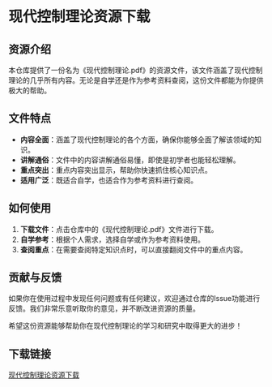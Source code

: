 # 现代控制理论资源下载

## 资源介绍

本仓库提供了一份名为《现代控制理论.pdf》的资源文件，该文件涵盖了现代控制理论的几乎所有内容。无论是自学还是作为参考资料查阅，这份文件都能为你提供极大的帮助。

## 文件特点

- **内容全面**：涵盖了现代控制理论的各个方面，确保你能够全面了解该领域的知识。
- **讲解通俗**：文件中的内容讲解通俗易懂，即使是初学者也能轻松理解。
- **重点突出**：重点内容突出显示，帮助你快速抓住核心知识点。
- **适用广泛**：既适合自学，也适合作为参考资料进行查阅。

## 如何使用

1. **下载文件**：点击仓库中的《现代控制理论.pdf》文件进行下载。
2. **自学参考**：根据个人需求，选择自学或作为参考资料使用。
3. **查阅重点**：在需要查阅特定知识点时，可以直接翻阅文件中的重点内容。

## 贡献与反馈

如果你在使用过程中发现任何问题或有任何建议，欢迎通过仓库的Issue功能进行反馈。我们非常乐意听取你的意见，并不断改进资源的质量。

希望这份资源能够帮助你在现代控制理论的学习和研究中取得更大的进步！

## 下载链接

[现代控制理论资源下载](https://pan.quark.cn/s/c07c691903f1)